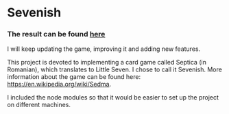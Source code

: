 # Sevenish
### The result can be found [here](http://jtimotei.com:3000)

I will keep updating the game, improving it and adding new features.

This project is devoted to implementing a card game called Septica (in Romanian), which translates to Little Seven. I chose to call it Sevenish.
More information about the game can be found here: https://en.wikipedia.org/wiki/Sedma.

I included the node modules so that it would be easier to set up the project on different machines. 
